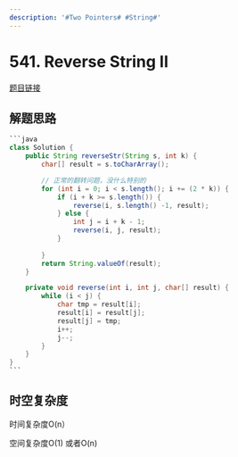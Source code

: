 ```yaml
---
description: '#Two Pointers# #String#'
---
```


# 541. Reverse String II

[题目链接](https://leetcode.com/problems/reverse-string-ii/description/)

## 解题思路

````java
```java
class Solution {
    public String reverseStr(String s, int k) {
        char[] result = s.toCharArray();

        // 正常的翻转问题，没什么特别的
        for (int i = 0; i < s.length(); i += (2 * k)) {
            if (i + k >= s.length()) {
                reverse(i, s.length() -1, result);
            } else {
                int j = i + k - 1;
                reverse(i, j, result);
            }
            
        }
        return String.valueOf(result);
    }

    private void reverse(int i, int j, char[] result) {
        while (i < j) {
            char tmp = result[i];
            result[i] = result[j];
            result[j] = tmp;
            i++;
            j--;
        }
    }
}
```
````

## 时空复杂度

时间复杂度O(n）&#x20;

空间复杂度O(1) 或者O(n)

